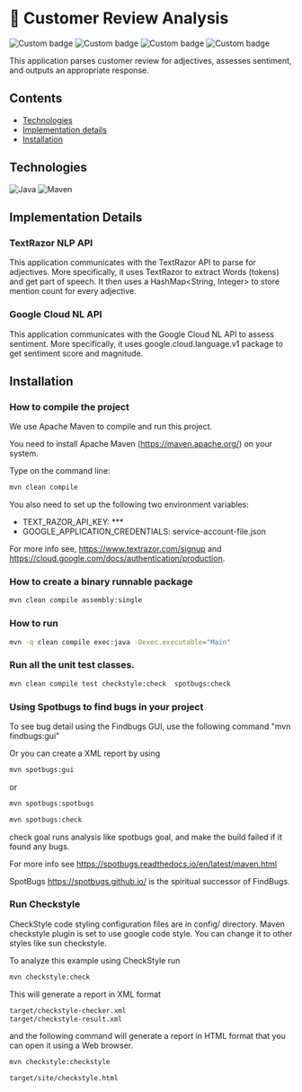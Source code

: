 # :star2: Customer Review Analysis

![Custom badge](https://img.shields.io/badge/build-passing-brightgreen)
![Custom badge](https://img.shields.io/badge/build%20tool-maven-brightgreen)
![Custom badge](https://img.shields.io/badge/code%20analysis%20tools-spotbugs,%20checkstyle-orange)
![Custom badge](https://img.shields.io/badge/test%20framework-JUnit-blue)

This application parses customer review for adjectives, assesses sentiment, and outputs an appropriate response. 

## Contents

- [Technologies](#technologies)
- [Implementation details](#implementation-details)
- [Installation](#pinstallation)

## Technologies

![Java](https://img.shields.io/badge/java-%23ED8B00.svg?style=for-the-badge&logo=java&logoColor=white)
![Maven](https://img.shields.io/badge/apache_maven-C71A36?style=for-the-badge&logo=apachemaven&logoColor=white)

## Implementation Details

### TextRazor NLP API

This application communicates with the TextRazor API to parse for adjectives.
More specifically, it uses TextRazor to extract Words (tokens) and get part of speech. 
It then uses a HashMap<String, Integer> to store mention count for every adjective.

### Google Cloud NL API

This application communicates with the Google Cloud NL API to assess sentiment.
More specifically, it uses google.cloud.language.v1 package to get sentiment score and magnitude.

## Installation

### How to compile the project

We use Apache Maven to compile and run this project.

You need to install Apache Maven (https://maven.apache.org/) on your system.

Type on the command line:

```bash
mvn clean compile
```

You also need to set up the following two environment variables:
- TEXT_RAZOR_API_KEY: ***
- GOOGLE_APPLICATION_CREDENTIALS: service-account-file.json

For more info see, https://www.textrazor.com/signup and https://cloud.google.com/docs/authentication/production.

### How to create a binary runnable package

```bash
mvn clean compile assembly:single
```

### How to run

```bash
mvn -q clean compile exec:java -Dexec.executable="Main" 
```

### Run all the unit test classes.

```bash
mvn clean compile test checkstyle:check  spotbugs:check
```

### Using Spotbugs to find bugs in your project

To see bug detail using the Findbugs GUI, use the following command "mvn findbugs:gui"

Or you can create a XML report by using

```bash
mvn spotbugs:gui 
```

or

```bash
mvn spotbugs:spotbugs
```

```bash
mvn spotbugs:check 
```

check goal runs analysis like spotbugs goal, and make the build failed if it found any bugs.

For more info see
https://spotbugs.readthedocs.io/en/latest/maven.html

SpotBugs https://spotbugs.github.io/ is the spiritual successor of FindBugs.

### Run Checkstyle

CheckStyle code styling configuration files are in config/ directory. Maven checkstyle plugin is set to use google code style.
You can change it to other styles like sun checkstyle.

To analyze this example using CheckStyle run

```bash
mvn checkstyle:check
```

This will generate a report in XML format

```bash
target/checkstyle-checker.xml
target/checkstyle-result.xml
```

and the following command will generate a report in HTML format that you can open it using a Web browser.

```bash
mvn checkstyle:checkstyle
```

```bash
target/site/checkstyle.html
```




